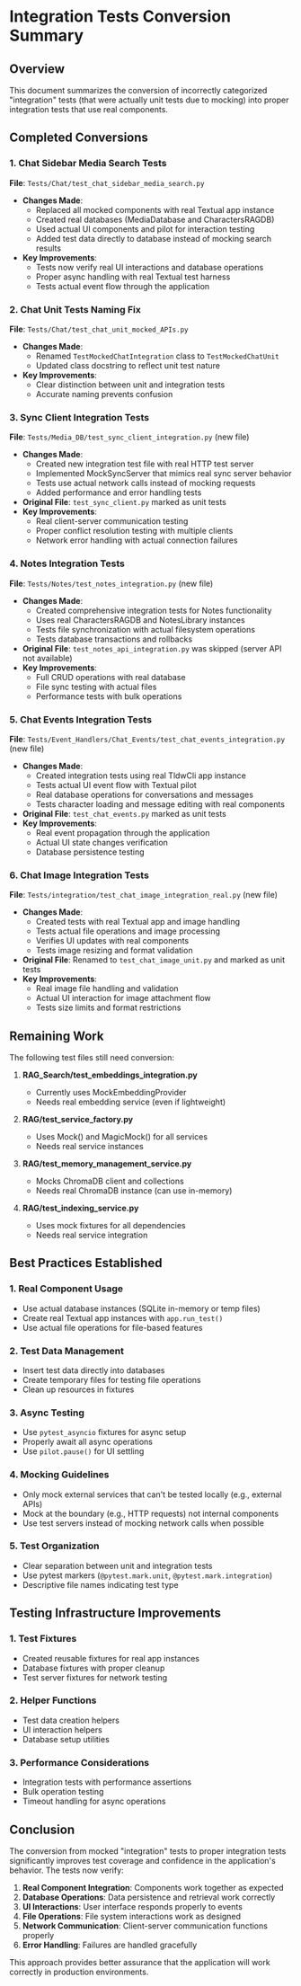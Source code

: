 # Integration Tests Conversion Summary

## Overview

This document summarizes the conversion of incorrectly categorized "integration" tests (that were actually unit tests due to mocking) into proper integration tests that use real components.

## Completed Conversions

### 1. Chat Sidebar Media Search Tests
**File**: `Tests/Chat/test_chat_sidebar_media_search.py`
- **Changes Made**:
  - Replaced all mocked components with real Textual app instance
  - Created real databases (MediaDatabase and CharactersRAGDB) 
  - Used actual UI components and pilot for interaction testing
  - Added test data directly to database instead of mocking search results
- **Key Improvements**:
  - Tests now verify real UI interactions and database operations
  - Proper async handling with real Textual test harness
  - Tests actual event flow through the application

### 2. Chat Unit Tests Naming Fix
**File**: `Tests/Chat/test_chat_unit_mocked_APIs.py`
- **Changes Made**:
  - Renamed `TestMockedChatIntegration` class to `TestMockedChatUnit`
  - Updated class docstring to reflect unit test nature
- **Key Improvements**:
  - Clear distinction between unit and integration tests
  - Accurate naming prevents confusion

### 3. Sync Client Integration Tests
**File**: `Tests/Media_DB/test_sync_client_integration.py` (new file)
- **Changes Made**:
  - Created new integration test file with real HTTP test server
  - Implemented MockSyncServer that mimics real sync server behavior
  - Tests use actual network calls instead of mocking requests
  - Added performance and error handling tests
- **Original File**: `test_sync_client.py` marked as unit tests
- **Key Improvements**:
  - Real client-server communication testing
  - Proper conflict resolution testing with multiple clients
  - Network error handling with actual connection failures

### 4. Notes Integration Tests
**File**: `Tests/Notes/test_notes_integration.py` (new file)
- **Changes Made**:
  - Created comprehensive integration tests for Notes functionality
  - Uses real CharactersRAGDB and NotesLibrary instances
  - Tests file synchronization with actual filesystem operations
  - Tests database transactions and rollbacks
- **Original File**: `test_notes_api_integration.py` was skipped (server API not available)
- **Key Improvements**:
  - Full CRUD operations with real database
  - File sync testing with actual files
  - Performance tests with bulk operations

### 5. Chat Events Integration Tests
**File**: `Tests/Event_Handlers/Chat_Events/test_chat_events_integration.py` (new file)
- **Changes Made**:
  - Created integration tests using real TldwCli app instance
  - Tests actual UI event flow with Textual pilot
  - Real database operations for conversations and messages
  - Tests character loading and message editing with real components
- **Original File**: `test_chat_events.py` marked as unit tests
- **Key Improvements**:
  - Real event propagation through the application
  - Actual UI state changes verification
  - Database persistence testing

### 6. Chat Image Integration Tests
**File**: `Tests/integration/test_chat_image_integration_real.py` (new file)
- **Changes Made**:
  - Created tests with real Textual app and image handling
  - Tests actual file operations and image processing
  - Verifies UI updates with real components
  - Tests image resizing and format validation
- **Original File**: Renamed to `test_chat_image_unit.py` and marked as unit tests
- **Key Improvements**:
  - Real image file handling and validation
  - Actual UI interaction for image attachment flow
  - Tests size limits and format restrictions

## Remaining Work

The following test files still need conversion:

1. **RAG_Search/test_embeddings_integration.py**
   - Currently uses MockEmbeddingProvider
   - Needs real embedding service (even if lightweight)

2. **RAG/test_service_factory.py**
   - Uses Mock() and MagicMock() for all services
   - Needs real service instances

3. **RAG/test_memory_management_service.py**
   - Mocks ChromaDB client and collections
   - Needs real ChromaDB instance (can use in-memory)

4. **RAG/test_indexing_service.py**
   - Uses mock fixtures for all dependencies
   - Needs real service integration

## Best Practices Established

### 1. Real Component Usage
- Use actual database instances (SQLite in-memory or temp files)
- Create real Textual app instances with `app.run_test()`
- Use actual file operations for file-based features

### 2. Test Data Management
- Insert test data directly into databases
- Create temporary files for testing file operations
- Clean up resources in fixtures

### 3. Async Testing
- Use `pytest_asyncio` fixtures for async setup
- Properly await all async operations
- Use `pilot.pause()` for UI settling

### 4. Mocking Guidelines
- Only mock external services that can't be tested locally (e.g., external APIs)
- Mock at the boundary (e.g., HTTP requests) not internal components
- Use test servers instead of mocking network calls when possible

### 5. Test Organization
- Clear separation between unit and integration tests
- Use pytest markers (`@pytest.mark.unit`, `@pytest.mark.integration`)
- Descriptive file names indicating test type

## Testing Infrastructure Improvements

### 1. Test Fixtures
- Created reusable fixtures for real app instances
- Database fixtures with proper cleanup
- Test server fixtures for network testing

### 2. Helper Functions
- Test data creation helpers
- UI interaction helpers
- Database setup utilities

### 3. Performance Considerations
- Integration tests with performance assertions
- Bulk operation testing
- Timeout handling for async operations

## Conclusion

The conversion from mocked "integration" tests to proper integration tests significantly improves test coverage and confidence in the application's behavior. The tests now verify:

1. **Real Component Integration**: Components work together as expected
2. **Database Operations**: Data persistence and retrieval work correctly
3. **UI Interactions**: User interface responds properly to events
4. **File Operations**: File system interactions work as designed
5. **Network Communication**: Client-server communication functions properly
6. **Error Handling**: Failures are handled gracefully

This approach provides better assurance that the application will work correctly in production environments.